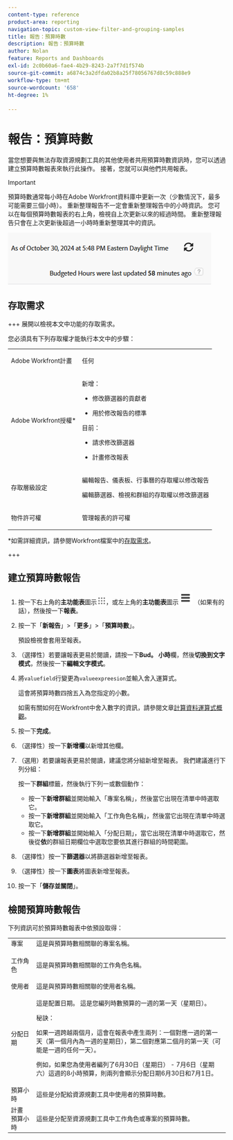 ```yaml
---
content-type: reference
product-area: reporting
navigation-topic: custom-view-filter-and-grouping-samples
title: 報告：預算時數
description: 報告：預算時數
author: Nolan
feature: Reports and Dashboards
exl-id: 2c0b60a6-fae4-4b29-8243-2a7f7d1f574b
source-git-commit: a6874c3a2dfda02b8a25f78056767d8c59c888e9
workflow-type: tm+mt
source-wordcount: '658'
ht-degree: 1%

---
```


# 報告：預算時數

<!--Audited: 10/2024-->

<!--
<p data-mc-conditions="QuicksilverOrClassic.Draft mode">(NOTE: From&nbsp;Alina: This is my article, but since it's about building a report, it is in the Reporting section. Please don't remove it -it's linked to Resource Management and it is super important.) </p>
-->

當您想要與無法存取資源規劃工具的其他使用者共用預算時數資訊時，您可以透過建立預算時數報表來執行此操作。 接著，您就可以與他們共用報表。

>[!IMPORTANT]
>
>預算時數通常每小時在Adobe Workfront資料庫中更新一次（少數情況下，最多可能需要三個小時）。 重新整理報告不一定會重新整理報告中的小時資訊。 您可以在每個預算時數報表的右上角，檢視自上次更新以來的經過時間。 重新整理報告只會在上次更新後超過一小時時重新整理其中的資訊。
>
>![](assets/budgeted-hour-report-time-sync-warning-350x74.png)

## 存取需求

+++ 展開以檢視本文中功能的存取需求。

您必須具有下列存取權才能執行本文中的步驟：

<table style="table-layout:auto"> 
 <col> 
 <col> 
 <tbody> 
  <tr> 
   <td role="rowheader">Adobe Workfront計畫</td> 
   <td> <p>任何</p> </td> 
  </tr> 
  <tr> 
   <td role="rowheader">Adobe Workfront授權*</td> 
   <td> 
    <p>新增：</p>
   <ul><li><p>修改篩選器的貢獻者 </p></li>
   <li><p>用於修改報告的標準</p></li> </ul>

<p>目前：</p>
   <ul><li><p>請求修改篩選器 </p></li>
   <li><p>計畫修改報表</p></li> </ul></td> 
  </tr> 
  <tr> 
   <td role="rowheader">存取層級設定</td> 
   <td> <p>編輯報告、儀表板、行事曆的存取權以修改報告</p> <p>編輯篩選器、檢視和群組的存取權以修改篩選器</p> </td> 
  </tr> 
  <tr> 
   <td role="rowheader">物件許可權</td> 
   <td> <p>管理報表的許可權</p>  </td> 
  </tr> 
 </tbody> 
</table>

*如需詳細資訊，請參閱Workfront檔案中的[存取需求](/help/quicksilver/administration-and-setup/add-users/access-levels-and-object-permissions/access-level-requirements-in-documentation.md)。

+++

## 建立預算時數報告

1. 按一下右上角的&#x200B;**主功能表**&#x200B;圖示![](assets/main-menu-icon.png)，或左上角的&#x200B;**主功能表**&#x200B;圖示![](assets/lines-main-menu.png) （如果有的話），然後按一下&#x200B;**報表**。

1. 按一下「**新報告**」>「**更多**」>「**預算時數**」。

   預設檢視會套用至報表。

1. （選擇性）若要讓報表更易於閱讀，請按一下&#x200B;**Bud。 小時**&#x200B;欄，然後&#x200B;**切換到文字模式**，然後按一下&#x200B;**編輯文字模式**。
1. 將`valuefield`行變更為`valueexpreesion`並輸入舍入運算式。

   這會將預算時數四捨五入為您指定的小數。

   如需有關如何在Workfront中舍入數字的資訊，請參閱文章[計算資料運算式概觀](../../../reports-and-dashboards/reports/calc-cstm-data-reports/calculated-data-expressions.md)。

1. 按一下&#x200B;**完成**。
1. （選擇性）按一下&#x200B;**新增欄**&#x200B;以新增其他欄。
1. （選用）若要讓報表更易於閱讀，建議您將分組新增至報表。 我們建議進行下列分組：

   按一下&#x200B;**群組**&#x200B;標籤，然後執行下列一或數個動作：

   * 按一下&#x200B;**新增群組**&#x200B;並開始輸入「專案名稱」，然後當它出現在清單中時選取它。
   * 按一下&#x200B;**新增群組**&#x200B;並開始輸入「工作角色名稱」，然後當它出現在清單中時選取它。
   * 按一下&#x200B;**新增群組**&#x200B;並開始輸入「分配日期」，當它出現在清單中時選取它，然後從&#x200B;**依**&#x200B;的群組日期欄位中選取您要依其進行群組的時間範圍。

1. （選擇性）按一下&#x200B;**篩選器**&#x200B;以將篩選器新增至報表。
1. （選擇性）按一下&#x200B;**圖表**&#x200B;將圖表新增至報表。
1. 按一下「**儲存並關閉**」。

## 檢閱預算時數報告

下列資訊可於預算時數報表中依預設取得：

<table style="table-layout:auto"> 
 <col> 
 <col> 
 <tbody> 
  <tr> 
   <td role="rowheader">專案 </td> 
   <td>這是與預算時數相關聯的專案名稱。</td> 
  </tr> 
  <tr> 
   <td role="rowheader"> <p>工作角色</p> </td> 
   <td>這是與預算時數相關聯的工作角色名稱。 </td> 
  </tr> 
  <tr> 
   <td role="rowheader">使用者</td> 
   <td>這是與預算時數相關聯的使用者名稱。</td> 
  </tr> 
  <tr> 
   <td role="rowheader">分配日期</td> 
   <td> <p>這是配置日期。 這是您編列時數預算的一週的第一天（星期日）。</p> <p>秘訣：  <p>如果一週跨越兩個月，這會在報表中產生兩列：一個對應一週的第一天（第一個月內為一週的星期日），第二個對應第二個月的第一天（可能是一週的任何一天）。</p> <p>例如，如果您為使用者編列了6月30日（星期日） - 7月6日（星期六）這週的8小時預算，則兩列會顯示分配日期6月30日和7月1日。</p> </p> </td> 
  </tr> 
  <tr> 
   <td role="rowheader">預算小時</td> 
   <td>這些是分配給資源規劃工具中使用者的預算時數。</td> 
  </tr> 
  <tr> 
   <td role="rowheader">計畫 預算小時</td> 
   <td>這些是分配至資源規劃工具中工作角色或專案的預算時數。</td> 
  </tr> 
 </tbody> 
</table>
